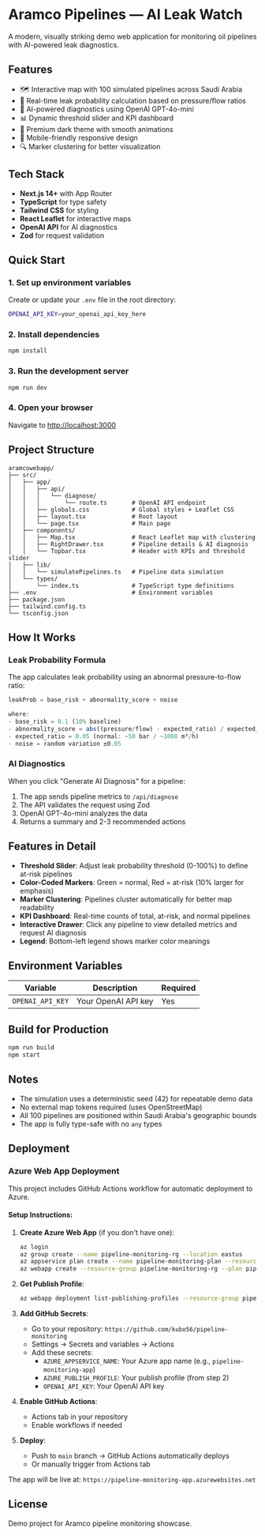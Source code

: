 # Aramco Pipelines — AI Leak Watch

A modern, visually striking demo web application for monitoring oil pipelines with AI-powered leak diagnostics.

## Features

- 🗺️ Interactive map with 100 simulated pipelines across Saudi Arabia
- 🎯 Real-time leak probability calculation based on pressure/flow ratios
- 🤖 AI-powered diagnostics using OpenAI GPT-4o-mini
- 📊 Dynamic threshold slider and KPI dashboard
- 🎨 Premium dark theme with smooth animations
- 📱 Mobile-friendly responsive design
- 🔍 Marker clustering for better visualization

## Tech Stack

- **Next.js 14+** with App Router
- **TypeScript** for type safety
- **Tailwind CSS** for styling
- **React Leaflet** for interactive maps
- **OpenAI API** for AI diagnostics
- **Zod** for request validation

## Quick Start

### 1. Set up environment variables

Create or update your `.env` file in the root directory:

```bash
OPENAI_API_KEY=your_openai_api_key_here
```

### 2. Install dependencies

```bash
npm install
```

### 3. Run the development server

```bash
npm run dev
```

### 4. Open your browser

Navigate to [http://localhost:3000](http://localhost:3000)

## Project Structure

```
aramcowebapp/
├── src/
│   ├── app/
│   │   ├── api/
│   │   │   └── diagnose/
│   │   │       └── route.ts       # OpenAI API endpoint
│   │   ├── globals.css            # Global styles + Leaflet CSS
│   │   ├── layout.tsx             # Root layout
│   │   └── page.tsx               # Main page
│   ├── components/
│   │   ├── Map.tsx                # React Leaflet map with clustering
│   │   ├── RightDrawer.tsx        # Pipeline details & AI diagnosis
│   │   └── Topbar.tsx             # Header with KPIs and threshold slider
│   ├── lib/
│   │   └── simulatePipelines.ts   # Pipeline data simulation
│   └── types/
│       └── index.ts               # TypeScript type definitions
├── .env                           # Environment variables
├── package.json
├── tailwind.config.ts
└── tsconfig.json
```

## How It Works

### Leak Probability Formula

The app calculates leak probability using an abnormal pressure-to-flow ratio:

```typescript
leakProb = base_risk + abnormality_score + noise

where:
- base_risk = 0.1 (10% baseline)
- abnormality_score = abs((pressure/flow) - expected_ratio) / expected_ratio
- expected_ratio = 0.05 (normal: ~50 bar / ~1000 m³/h)
- noise = random variation ±0.05
```

### AI Diagnostics

When you click "Generate AI Diagnosis" for a pipeline:
1. The app sends pipeline metrics to `/api/diagnose`
2. The API validates the request using Zod
3. OpenAI GPT-4o-mini analyzes the data
4. Returns a summary and 2-3 recommended actions

## Features in Detail

- **Threshold Slider**: Adjust leak probability threshold (0-100%) to define at-risk pipelines
- **Color-Coded Markers**: Green = normal, Red = at-risk (10% larger for emphasis)
- **Marker Clustering**: Pipelines cluster automatically for better map readability
- **KPI Dashboard**: Real-time counts of total, at-risk, and normal pipelines
- **Interactive Drawer**: Click any pipeline to view detailed metrics and request AI diagnosis
- **Legend**: Bottom-left legend shows marker color meanings

## Environment Variables

| Variable | Description | Required |
|----------|-------------|----------|
| `OPENAI_API_KEY` | Your OpenAI API key | Yes |

## Build for Production

```bash
npm run build
npm start
```

## Notes

- The simulation uses a deterministic seed (42) for repeatable demo data
- No external map tokens required (uses OpenStreetMap)
- All 100 pipelines are positioned within Saudi Arabia's geographic bounds
- The app is fully type-safe with no `any` types

## Deployment

### Azure Web App Deployment

This project includes GitHub Actions workflow for automatic deployment to Azure.

#### Setup Instructions:

1. **Create Azure Web App** (if you don't have one):
   ```bash
   az login
   az group create --name pipeline-monitoring-rg --location eastus
   az appservice plan create --name pipeline-monitoring-plan --resource-group pipeline-monitoring-rg --sku B1 --is-linux
   az webapp create --resource-group pipeline-monitoring-rg --plan pipeline-monitoring-plan --name pipeline-monitoring-app --runtime "NODE|18-lts"
   ```

2. **Get Publish Profile**:
   ```bash
   az webapp deployment list-publishing-profiles --resource-group pipeline-monitoring-rg --name pipeline-monitoring-app --query "[0].publishUrl" --output tsv
   ```

3. **Add GitHub Secrets**:
   - Go to your repository: `https://github.com/kubo56/pipeline-monitoring`
   - Settings → Secrets and variables → Actions
   - Add these secrets:
     - `AZURE_APPSERVICE_NAME`: Your Azure app name (e.g., `pipeline-monitoring-app`)
     - `AZURE_PUBLISH_PROFILE`: Your publish profile (from step 2)
     - `OPENAI_API_KEY`: Your OpenAI API key

4. **Enable GitHub Actions**:
   - Actions tab in your repository
   - Enable workflows if needed

5. **Deploy**:
   - Push to `main` branch → GitHub Actions automatically deploys
   - Or manually trigger from Actions tab

The app will be live at: `https://pipeline-monitoring-app.azurewebsites.net`

## License

Demo project for Aramco pipeline monitoring showcase.

````
